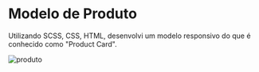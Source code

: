 # Modelo de Produto

Utilizando SCSS, CSS, HTML, desenvolvi um modelo responsivo do que é conhecido como "Product Card".

![produto](https://user-images.githubusercontent.com/89155684/131952183-82d732bf-44a8-4fda-97b8-88f4e6c23144.png)
